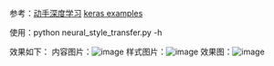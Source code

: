 参考：[动手深度学习](https://zh.gluon.ai/chapter_computer-vision/neural-style.html) [keras examples](https://github.com/keras-team/keras/blob/master/examples/neural_style_transfer.py)

使用：python neural_style_transfer.py -h

效果如下：
内容图片：![image](https://github.com/prophetss/neuralstyletransfer/images/tw.jpg)
样式图片：![image](https://github.com/prophetss/neuralstyletransfer/images/style.jpg)
效果图：![image](https://github.com/prophetss/neuralstyletransfer/images/out.jpg)
